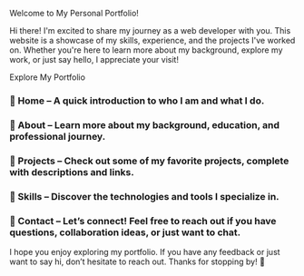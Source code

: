 Welcome to My Personal Portfolio!

Hi there! I'm excited to share my journey as a web developer with you. This website is a showcase of my skills, experience, and the projects I've worked on. Whether you're here to learn more about my background, explore my work, or just say hello, I appreciate your visit!

Explore My Portfolio
### 🔹 Home – A quick introduction to who I am and what I do.
### 🔹 About – Learn more about my background, education, and professional journey.
### 🔹 Projects – Check out some of my favorite projects, complete with descriptions and links.
### 🔹 Skills – Discover the technologies and tools I specialize in.
### 🔹 Contact – Let’s connect! Feel free to reach out if you have questions, collaboration ideas, or just want to chat.

I hope you enjoy exploring my portfolio. If you have any feedback or just want to say hi, don’t hesitate to reach out. Thanks for stopping by! 🚀

